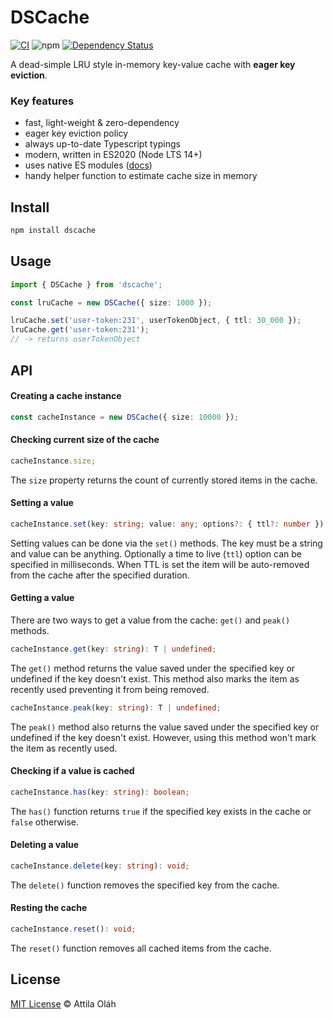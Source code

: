 # DSCache

[![CI](https://github.com/NoNameProvided/dscache/actions/workflows/continuous-integration-workflow.yml/badge.svg)](https://github.com/NoNameProvided/dscache/actions/workflows/continuous-integration-workflow.yml)
![npm](https://img.shields.io/npm/v/dscache)
[![Dependency Status](https://david-dm.org/NoNameProvided/dscache.svg)](https://david-dm.org/typestack/typedi)

A dead-simple LRU style in-memory key-value cache with **eager key eviction**.

### Key features

- fast, light-weight & zero-dependency
- eager key eviction policy
- always up-to-date Typescript typings
- modern, written in ES2020 (Node LTS 14+)
- uses native ES modules ([docs](https://nodejs.org/api/esm.html))
- handy helper function to estimate cache size in memory

## Install

```bash
npm install dscache
```

## Usage

```ts
import { DSCache } from 'dscache';

const lruCache = new DSCache({ size: 1000 });

lruCache.set('user-token:231', userTokenObject, { ttl: 30_000 });
lruCache.get('user-token:231');
// -> returns userTokenObject
```

## API

#### Creating a cache instance

```ts
const cacheInstance = new DSCache({ size: 10000 }); 
```

#### Checking current size of the cache

```ts
cacheInstance.size;
```

The `size` property returns the count of currently stored items in the cache.

#### Setting a value

```ts
cacheInstance.set(key: string; value: any; options?: { ttl?: number }): void;
```

Setting values can be done via the `set()` methods. The key must be a string
and value can be anything. Optionally a time to live (`ttl`) option can be
specified in milliseconds. When TTL is set the item will be auto-removed from
the cache after the specified duration.

#### Getting a value

There are two ways to get a value from the cache: `get()` and `peak()` methods.

```ts
cacheInstance.get(key: string): T | undefined;
```

The `get()` method returns the value saved under the specified key or undefined
if the key doesn't exist. This method also marks the item as recently used
preventing it from being removed.

```ts
cacheInstance.peak(key: string): T | undefined;
```

The `peak()` method also returns the value saved under the specified key or
undefined if the key doesn't exist. However, using this method won't mark the
item as recently used.

#### Checking if a value is cached

```ts
cacheInstance.has(key: string): boolean;
```

The `has()` function returns `true` if the specified key exists in the cache or
`false` otherwise.

#### Deleting a value

```ts
cacheInstance.delete(key: string): void;
```

The `delete()` function removes the specified key from the cache.

#### Resting the cache

```ts
cacheInstance.reset(): void;
```

The `reset()` function removes all cached items from the cache.

## License

[MIT License](./LICENSE) © Attila Oláh
